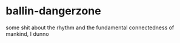 ballin-dangerzone
=================

some shit about the rhythm and the fundamental connectedness of mankind, I dunno